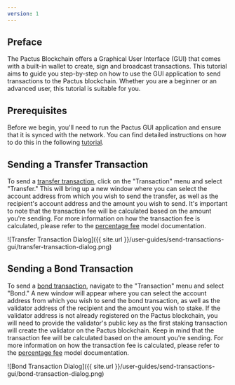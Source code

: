 ```yaml
---
version: 1
---
```


## Preface

The Pactus Blockchain offers a Graphical User Interface (GUI) that comes with a built-in wallet to create, sign and broadcast transactions. This tutorial aims to guide you step-by-step on how to use the GUI application to send transactions to the Pactus blockchain. Whether you are a beginner or an advanced user, this tutorial is suitable for you.

## Prerequisites

Before we begin, you'll need to run the Pactus GUI application and ensure that it is synced with the network. You can find detailed instructions on how to do this in the following [tutorial](https://pactus.org/user-guides/run-pactus-gui/).

## Sending a Transfer Transaction

To send a [transfer transaction](https://pactus.org/learn/transaction/transfer/), click on the "Transaction" menu and select "Transfer." This will bring up a new window where you can select the account address from which you wish to send the transfer, as well as the recipient's account address and the amount you wish to send. It's important to note that the transaction fee will be calculated based on the amount you're sending. For more information on how the transaction fee is calculated, please refer to the [percentage fee](https://pactus.org/learn/transaction/fee/) model documentation.

![Transfer Transaction Dialog]({{ site.url }}/user-guides/send-transactions-gui/transfer-transaction-dialog.png)

## Sending a Bond Transaction

To send a [bond transaction](https://pactus.org/learn/transaction/bond/), navigate to the "Transaction" menu and select "Bond." A new window will appear where you can select the account address from which you wish to send the bond transaction, as well as the validator address of the recipient and the amount you wish to stake. If the validator address is not already registered on the Pactus blockchain, you will need to provide the validator's public key as the first staking transaction will create the validator on the Pactus blockchain. Keep in mind that the transaction fee will be calculated based on the amount you're sending. For more information on how the transaction fee is calculated, please refer to the [percentage fee](https://pactus.org/learn/transaction/fee/) model documentation.

![Bond Transaction Dialog]({{ site.url }}/user-guides/send-transactions-gui/bond-transaction-dialog.png)
